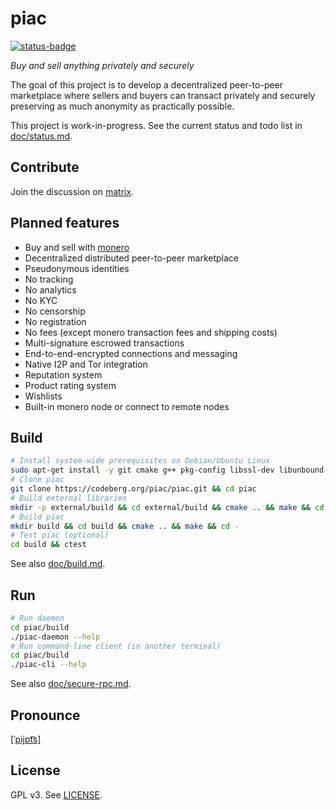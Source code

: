 # piac

[![status-badge](https://ci.codeberg.org/api/badges/piac/piac/status.svg)](https://ci.codeberg.org/piac/piac)

_Buy and sell anything privately and securely_

The goal of this project is to develop a decentralized peer-to-peer marketplace where sellers and buyers can transact privately and securely preserving as much anonymity as practically possible.

This project is work-in-progress. See the current status and todo list in [doc/status.md](doc/status.md).

## Contribute
Join the discussion on [matrix](https://matrix.to/#/!GQOnNHAlHPcDKkYheV:matrix.org?via=matrix.org).

## Planned features
* Buy and sell with [monero](https://getmonero.org)
* Decentralized distributed peer-to-peer marketplace
* Pseudonymous identities
* No tracking
* No analytics
* No KYC
* No censorship
* No registration
* No fees (except monero transaction fees and shipping costs)
* Multi-signature escrowed transactions
* End-to-end-encrypted connections and messaging
* Native I2P and Tor integration
* Reputation system
* Product rating system
* Wishlists
* Built-in monero node or connect to remote nodes

## Build
```sh
# Install system-wide prerequisites on Debian/Ubuntu Linux
sudo apt-get install -y git cmake g++ pkg-config libssl-dev libunbound-dev libminiupnpc-dev libboost-chrono-dev libboost-date-time-dev libboost-filesystem-dev libboost-locale-dev libboost-program-options-dev libboost-regex-dev libboost-serialization-dev libboost-system-dev libboost-thread-dev libzmq3-dev libhidapi-dev libprotobuf-dev libusb-dev libxapian-dev rapidjson-dev libreadline-dev libcrypto++-dev libssl-dev libolm-dev/bullseye-backports nlohmann-json3-dev libevent-dev libcurl4-openssl-dev libspdlog-dev
# Clone piac
git clone https://codeberg.org/piac/piac.git && cd piac
# Build external libraries
mkdir -p external/build && cd external/build && cmake .. && make && cd -
# Build piac
mkdir build && cd build && cmake .. && make && cd -
# Test piac (optional)
cd build && ctest
```
See also [doc/build.md](doc/build.md).

## Run
```sh
# Run daemon
cd piac/build
./piac-daemon --help
# Run command-line client (in another terminal)
cd piac/build
./piac-cli --help
```
See also [doc/secure-rpc.md](doc/secure-rpc.md).

## Pronounce
[[ˈpijɒt͡s]](https://en.wiktionary.org/wiki/piac)

## License
GPL v3. See [LICENSE](COPYING).
